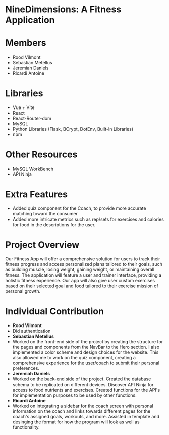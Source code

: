 # NineDimensions: A Fitness Application
# Members
- Rood Vilmont
- Sebastian Metellus
- Jeremiah Daniels
- Ricardi Antoine

# Libraries 
- Vue + Vite
- React
- React-Router-dom
- MySQL
- Python Libraries (Flask, BCrypt, DotEnv, Built-In Libraries)
- npm

# Other Resources
- MySQL WorkBench
- API Ninja

# Extra Features
- Added quiz component for the Coach, to provide more accurate matching toward the consumer
- Added more intricate metrics such as rep/sets for exercises and calories for food in the descriptions for the user.

# Project Overview

Our Fitness App will offer a comprehensive solution for users to track their fitness progress and access personalized plans tailored to their goals, such as building muscle, losing weight, gaining weight, or maintaining overall fitness. The application will feature a user and trainer interface, providing a holistic fitness experience. Our app will also give user custom exercises based on their selected goal and food tailored to their exercise mission of personal growth.

# Individual Contribution

- **Rood Vilmont**
- Did authentication
- **Sebastian Metellus**
- Worked on the front-end side of the project by creating the structure for the pages and components from the NavBar to the Hero section. I also implemented a color scheme and design choices for the website. This also allowed me to work on the quiz component, creating a comprehensive experience for the user/coach to submit their personal preferences.
- **Jeremiah Daniels**
- Worked on the back-end side of the project. Created the database schema to be replicated on different devices. Discover API Ninja for access to food nutrients and exercises. Created functions for the API's for implementation purposes to be used by other functions.
- **Ricardi Antoine**
- Worked on integrating a sidebar for the coach screen with personal information on the coach and links towards different pages for the coach's assigned goals, workouts, and more. Assisted in template and desinging the format for how the program will look as well as functionality. 

